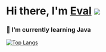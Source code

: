 # Hi there, I'm [Eval]() ![](https://github.com/blackcater/blackcater/raw/main/images/Hi.gif) 
### 🌱 I’m currently learning Java
<!--
**evazelenka/evazelenka** is a ✨ _special_ ✨ repository because its `README.md` (this file) appears on your GitHub profile.

Here are some ideas to get you started:

- 🔭 I’m currently working on ...
- 🌱 I’m currently learning ...
- 👯 I’m looking to collaborate on ...
- 🤔 I’m looking for help with ...
- 💬 Ask me about ...
- 📫 How to reach me: ...
- 😄 Pronouns: ...
- ⚡ Fun fact: ...
-->

[![Top Langs](https://github-readme-stats.vercel.app/api/top-langs/?username=evazelenka&hide=python,jupyter_notebook)](https://github.com/anuraghazra/github-readme-stats)
